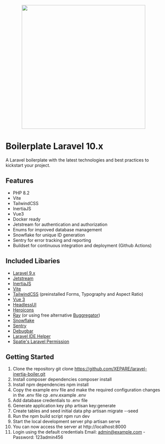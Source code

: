 <p align="center"><a href="https://laravel.com" target="_blank"><img src="https://raw.githubusercontent.com/laravel/art/master/logo-lockup/5%20SVG/2%20CMYK/1%20Full%20Color/laravel-logolockup-cmyk-red.svg" width="400"></a></p>

# Boilerplate Laravel 10.x

A Laravel boilerplate with the latest technologies and best practices to kickstart your project.

## Features
- PHP 8.2
- Vite
- TailwindCSS
- InertiaJS
- Vue3
- Docker ready
- Jetstream for authentication and authorization
- Enums for improved database management
- Snowflake for unique ID generation
- Sentry for error tracking and reporting
- Buildset for continuous integration and deployment (Github Actions)

## Included Libaries
- [Laravel 9.x](https://laravel.com/docs/9.x)
- [Jetstream](https://jetstream.laravel.com/2.x/introduction.html)
- [InertiaJS](https://inertiajs.com/)
- [Vite](https://vitejs.dev/)
- [TailwindCSS](https://tailwindcss.com/) (preinstalled Forms, Typography and Aspect Ratio)
- [Vue 3](https://v3.vuejs.org/)
- [HeadlessUI](https://headlessui.dev/)
- [Heroicons](https://heroicons.com/)
- [Ray](https://myray.app/) (or using free alternative [Buggregator](https://github.com/buggregator/app))
- [Snowflake](https://github.com/kra8/laravel-snowflake)
- [Sentry](https://sentry.io/welcome/)
- [Debugbar](https://github.com/barryvdh/laravel-debugbar)
- [Laravel IDE Helper](https://github.com/barryvdh/laravel-ide-helper)
- [Spatie's Laravel Permission](https://github.com/spatie/laravel-permission)

## Getting Started

1. Clone the repository
   git clone https://github.com/XEPARE/laravel-inertia-boiler.git
2. Install composer dependencies
   composer install
3. Install npm dependencies
   npm install
4. Copy the example env file and make the required configuration changes in the .env file
   cp .env.example .env
5. Add database credentials to .env file
6. Generate application key
   php artisan key:generate
7. Create tables and seed initial data
   php artisan migrate --seed
8. Run the npm build script
   npm run dev
9. Start the local development server
   php artisan serve
10. You can now access the server at http://localhost:8000
11. Login using the default credentials
    Email: admin@example.com - Password: 123admin456